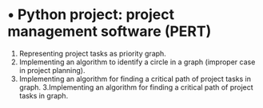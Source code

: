 # •	Python project: project management software (PERT)  
 1. Representing project tasks as priority graph.    
 2. Implementing an algorithm to identify a circle in a graph (improper case in project planning).   
 1. Implementing an algorithm for finding a critical path of project tasks in graph.
3.Implementing an algorithm for finding a critical path of project tasks in graph.
